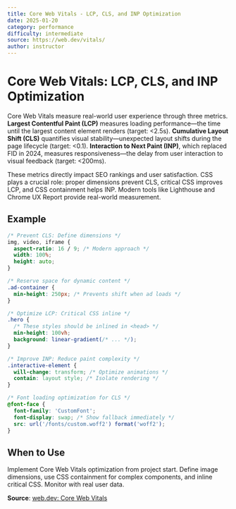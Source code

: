 ```yaml
---
title: Core Web Vitals - LCP, CLS, and INP Optimization
date: 2025-01-20
category: performance
difficulty: intermediate
source: https://web.dev/vitals/
author: instructor
---
```


# Core Web Vitals: LCP, CLS, and INP Optimization

Core Web Vitals measure real-world user experience through three metrics. **Largest Contentful Paint (LCP)** measures loading performance—the time until the largest content element renders (target: <2.5s). **Cumulative Layout Shift (CLS)** quantifies visual stability—unexpected layout shifts during the page lifecycle (target: <0.1). **Interaction to Next Paint (INP)**, which replaced FID in 2024, measures responsiveness—the delay from user interaction to visual feedback (target: <200ms).

These metrics directly impact SEO rankings and user satisfaction. CSS plays a crucial role: proper dimensions prevent CLS, critical CSS improves LCP, and CSS containment helps INP. Modern tools like Lighthouse and Chrome UX Report provide real-world measurement.

## Example

```css
/* Prevent CLS: Define dimensions */
img, video, iframe {
  aspect-ratio: 16 / 9; /* Modern approach */
  width: 100%;
  height: auto;
}

/* Reserve space for dynamic content */
.ad-container {
  min-height: 250px; /* Prevents shift when ad loads */
}

/* Optimize LCP: Critical CSS inline */
.hero {
  /* These styles should be inlined in <head> */
  min-height: 100vh;
  background: linear-gradient(/* ... */);
}

/* Improve INP: Reduce paint complexity */
.interactive-element {
  will-change: transform; /* Optimize animations */
  contain: layout style; /* Isolate rendering */
}

/* Font loading optimization for CLS */
@font-face {
  font-family: 'CustomFont';
  font-display: swap; /* Show fallback immediately */
  src: url('/fonts/custom.woff2') format('woff2');
}
```

## When to Use

Implement Core Web Vitals optimization from project start. Define image dimensions, use CSS containment for complex components, and inline critical CSS. Monitor with real user data.

**Source**: [web.dev: Core Web Vitals](https://web.dev/vitals/)
